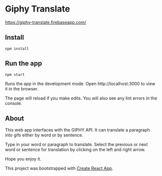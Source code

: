 # Giphy Translate
https://giphy-translate.firebaseapp.com/
## Install
`npm install`

## Run the app

`npm start`

Runs the app in the development mode.
Open http://localhost:3000 to view it in the browser.

The page will reload if you make edits.
You will also see any lint errors in the console.


## About

This web app interfaces with the GIPHY API. It can translate a paragraph into gifs either by word or by sentence.

Type in your word or paragraph to translate. Select the previous or next word or sentence for translation by clicking on the left and right arrow.

Hope you enjoy it.


This project was bootstrapped with [Create React App](https://github.com/facebookincubator/create-react-app).
